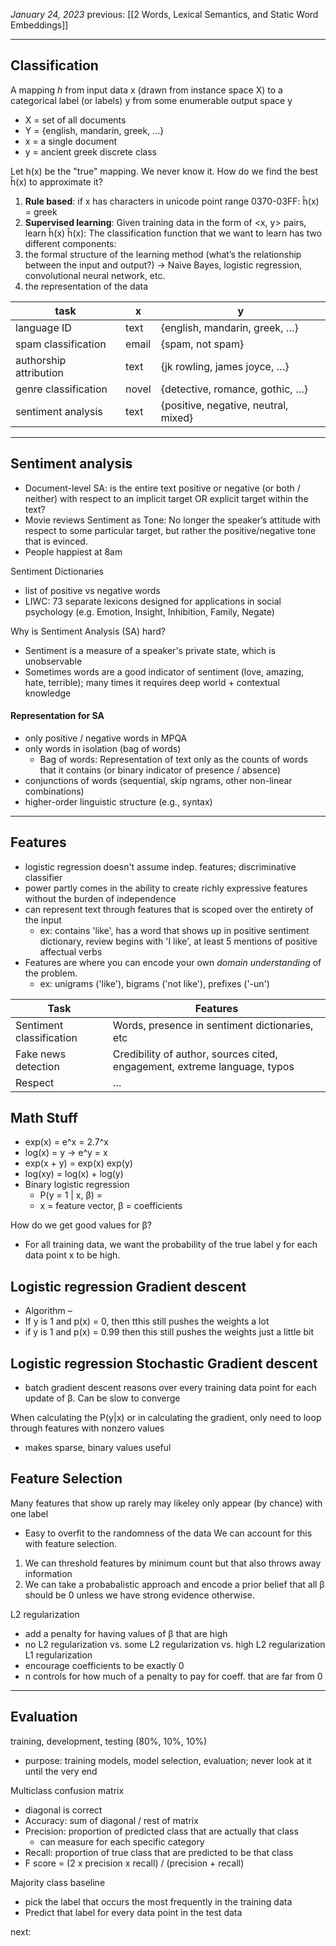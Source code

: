 *January 24, 2023*
previous: [[2 Words, Lexical Semantics, and Static Word Embeddings]]

---

## Classification
A mapping *h* from input data x (drawn from instance space X) to a categorical label (or labels) y from some enumerable output space y
- X = set of all documents
- Y = {english, mandarin, greek, …}
- x = a single document
- y = ancient greek
discrete class

Let h(x) be the "true" mapping. We never know it. How do we find the best ĥ(x) to approximate it?
1. **Rule based**: if x has characters in unicode point range 0370-03FF: ĥ(x) = greek
2. **Supervised learning**: Given training data in the form of <x, y> pairs, learn ĥ(x)
ĥ(x): The classification function that we want to learn has two different components:
1. the formal structure of the learning method (what’s the relationship between the input and output?) → Naive Bayes, logistic regression, convolutional neural network, etc.
2. the representation of the data


| task                   | x     | y                                    |
| ---------------------- | ----- | ------------------------------------ |
| language ID            | text  | {english, mandarin, greek, …}        |
| spam classification    | email | {spam, not spam}                     |
| authorship attribution | text  | {jk rowling, james joyce, …}         |
| genre classification   | novel | {detective, romance, gothic, …}      |
| sentiment analysis     | text  | {positive, negative, neutral, mixed} |

---

## Sentiment analysis
- Document-level SA: is the entire text positive or negative (or both / neither) with respect to an implicit target OR explicit target within the text?
- Movie reviews
Sentiment as Tone: No longer the speaker’s attitude with respect to some particular target, but rather the positive/negative tone that is evinced.
- People happiest at 8am

Sentiment Dictionaries
- list of positive vs negative words
- LIWC: 73 separate lexicons designed for applications in social psychology (e.g. Emotion, Insight, Inhibition, Family, Negate)

Why is Sentiment Analysis (SA) hard?
- Sentiment is a measure of a speaker's private state, which is unobservable
- Sometimes words are a good indicator of sentiment (love, amazing, hate, terrible); many times it requires deep world + contextual knowledge

#### Representation for SA
- only positive / negative words in MPQA
- only words in isolation (bag of words)
	- Bag of words: Representation of text only as the counts of words that it contains (or binary indicator of presence / absence)
- conjunctions of words (sequential, skip ngrams, other non-linear combinations)
- higher-order linguistic structure (e.g., syntax)

--- 

## Features
- logistic regression doesn't assume indep. features; discriminative classifier
- power partly comes in the ability to create richly expressive features without the burden of independence
- can represent text through features that is scoped over the entirety of the input
	- ex: contains 'like', has a word that shows up in positive sentiment dictionary, review begins with 'I like', at least 5 mentions of positive affectual verbs
- Features are where you can encode your own *domain understanding* of the problem.
	- ex: unigrams ('like'), bigrams ('not like'), prefixes ('-un')

| Task | Features |
| -- | -- |
| Sentiment classification | Words, presence in sentiment dictionaries, etc |
| Fake news detection | Credibility of author, sources cited, engagement, extreme language, typos |
| Respect | … |

## Math Stuff
- exp(x) = e^x  = 2.7^x
- log(x) = y -> e^y = x
- exp(x + y) = exp(x) exp(y)
- log(xy) = log(x) + log(y)
- Binary logistic regression
	- P(y = 1 | x, β) = 
	- x = feature vector, β = coefficients

How do we get good values for β?
- For all training data, we want the probability of the true label y for each data point x to be high.

## Logistic regression Gradient descent
- Algorithm –
- If y is 1 and p(x) = 0, then tthis still pushes the weights a lot
- if y is 1 and p(x) = 0.99 then this still pushes the weights just a little bit
## Logistic regression Stochastic Gradient descent
- batch gradient descent reasons over every training data point for each update of β. Can be slow to converge

When calculating the P(y|x) or in calculating the gradient, only need to loop through features with nonzero values
- makes sparse, binary values useful

## Feature Selection
Many features that show up rarely may likeley only appear (by chance) with one label
- Easy to overfit to the randomness of the data
We can account for this with feature selection.
1. We can threshold features by minimum count but that also throws away information
2. We can take a probabalistic approach and encode a prior belief that all β should be 0 unless we have strong evidence otherwise.

L2 regularization
- add a penalty for having values of β that are high
- no L2 regularization vs. some L2 regularization vs. high L2 regularization
L1 regularization
- encourage coefficients to be exactly 0
- n controls for how much of a penalty to pay for coeff. that are far from 0

---

## Evaluation

training, development, testing (80%, 10%, 10%)
- purpose: training models, model selection, evaluation; never look at it until the very end

Multiclass confusion matrix
- diagonal is correct
- Accuracy: sum of diagonal / rest of matrix
- Precision: proportion of predicted class that are actually that class
	- can measure for each specific category
- Recall: proportion of true class that are predicted to be that class
- F score = (2 x precision x recall) / (precision + recall)

Majority class baseline
- pick the label that occurs the most frequently in the training data
- Predict that label for every data point in the test data



next: 